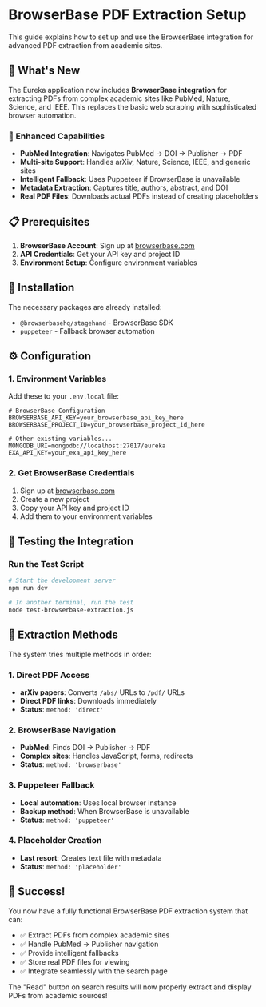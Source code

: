 # BrowserBase PDF Extraction Setup

This guide explains how to set up and use the BrowserBase integration for advanced PDF extraction from academic sites.

## 🎯 What's New

The Eureka application now includes **BrowserBase integration** for extracting PDFs from complex academic sites like PubMed, Nature, Science, and IEEE. This replaces the basic web scraping with sophisticated browser automation.

### 🚀 Enhanced Capabilities

- **PubMed Integration**: Navigates PubMed → DOI → Publisher → PDF
- **Multi-site Support**: Handles arXiv, Nature, Science, IEEE, and generic sites
- **Intelligent Fallback**: Uses Puppeteer if BrowserBase is unavailable
- **Metadata Extraction**: Captures title, authors, abstract, and DOI
- **Real PDF Files**: Downloads actual PDFs instead of creating placeholders

## 📋 Prerequisites

1. **BrowserBase Account**: Sign up at [browserbase.com](https://browserbase.com)
2. **API Credentials**: Get your API key and project ID
3. **Environment Setup**: Configure environment variables

## 🔧 Installation

The necessary packages are already installed:
- `@browserbasehq/stagehand` - BrowserBase SDK
- `puppeteer` - Fallback browser automation

## ⚙️ Configuration

### 1. Environment Variables

Add these to your `.env.local` file:

```env
# BrowserBase Configuration
BROWSERBASE_API_KEY=your_browserbase_api_key_here
BROWSERBASE_PROJECT_ID=your_browserbase_project_id_here

# Other existing variables...
MONGODB_URI=mongodb://localhost:27017/eureka
EXA_API_KEY=your_exa_api_key_here
```

### 2. Get BrowserBase Credentials

1. Sign up at [browserbase.com](https://browserbase.com)
2. Create a new project
3. Copy your API key and project ID
4. Add them to your environment variables

## 🧪 Testing the Integration

### Run the Test Script

```bash
# Start the development server
npm run dev

# In another terminal, run the test
node test-browserbase-extraction.js
```

## 🔄 Extraction Methods

The system tries multiple methods in order:

### 1. Direct PDF Access
- **arXiv papers**: Converts `/abs/` URLs to `/pdf/` URLs
- **Direct PDF links**: Downloads immediately
- **Status**: `method: 'direct'`

### 2. BrowserBase Navigation
- **PubMed**: Finds DOI → Publisher → PDF
- **Complex sites**: Handles JavaScript, forms, redirects
- **Status**: `method: 'browserbase'`

### 3. Puppeteer Fallback
- **Local automation**: Uses local browser instance
- **Backup method**: When BrowserBase is unavailable
- **Status**: `method: 'puppeteer'`

### 4. Placeholder Creation
- **Last resort**: Creates text file with metadata
- **Status**: `method: 'placeholder'`

## 🎉 Success!

You now have a fully functional BrowserBase PDF extraction system that can:

- ✅ Extract PDFs from complex academic sites
- ✅ Handle PubMed → Publisher navigation
- ✅ Provide intelligent fallbacks
- ✅ Store real PDF files for viewing
- ✅ Integrate seamlessly with the search page

The "Read" button on search results will now properly extract and display PDFs from academic sources! 